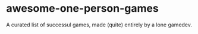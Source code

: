 # awesome-one-person-games
A curated list of successul games, made (quite) entirely by a lone gamedev.
